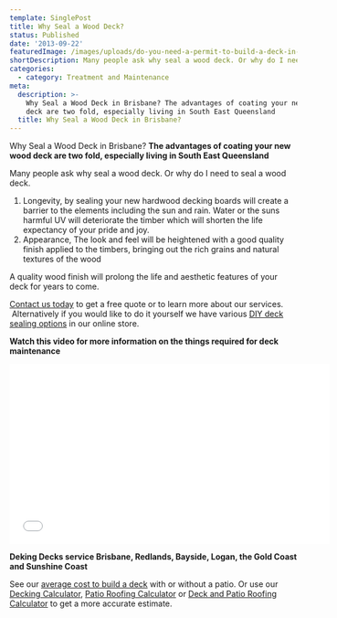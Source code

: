 ```yaml
---
template: SinglePost
title: Why Seal a Wood Deck?
status: Published
date: '2013-09-22'
featuredImage: /images/uploads/do-you-need-a-permit-to-build-a-deck-in-queensland.jpg
shortDescription: Many people ask why seal a wood deck. Or why do I need to seal a wood deck.
categories:
  - category: Treatment and Maintenance
meta:
  description: >-
    Why Seal a Wood Deck in Brisbane? The advantages of coating your new wood
    deck are two fold, especially living in South East Queensland
  title: Why Seal a Wood Deck in Brisbane?
---
```

Why Seal a Wood Deck in Brisbane? **The advantages of coating your new wood deck are two fold, especially living in South East Queensland**

Many people ask why seal a wood deck. Or why do I need to seal a wood deck.

1. Longevity, by sealing your new hardwood decking boards will create a barrier to the elements including the sun and rain. Water or the suns harmful UV will deteriorate the timber which will shorten the life expectancy of your pride and joy.
2. Appearance, The look and feel will be heightened with a good quality finish applied to the timbers, bringing out the rich grains and natural textures of the wood

A quality wood finish will prolong the life and aesthetic features of your deck for years to come.

[Contact us today](https://www.dekingdecks.com.au/contact/) to get a free quote or to learn more about our services.  Alternatively if you would like to do it yourself we have various [DIY deck sealing options](https://www.dekingdecks.com.au/services/deck-accessories/) in our online store.

**Watch this video for more information on the things required for deck maintenance**

<iframe src="//www.youtube.com/embed/Rly5vANFGaw" width="560" height="315" frameborder="0" allowfullscreen="allowfullscreen"></iframe>

**Deking Decks service Brisbane, Redlands, Bayside, Logan, the Gold Coast and Sunshine Coast**

See our [average cost to build a deck](https://www.dekingdecks.com.au/posts/patio-installation-cost-timber-patio-and-roofing/) with or without a patio. Or use our [Decking Calculator](https://www.dekingdecks.com.au/quote-calculator/), [Patio Roofing Calculator](https://www.dekingdecks.com.au/quote-calculator/) or [Deck and Patio Roofing Calculator](https://www.dekingdecks.com.au/quote-calculator/) to get a more accurate estimate.
